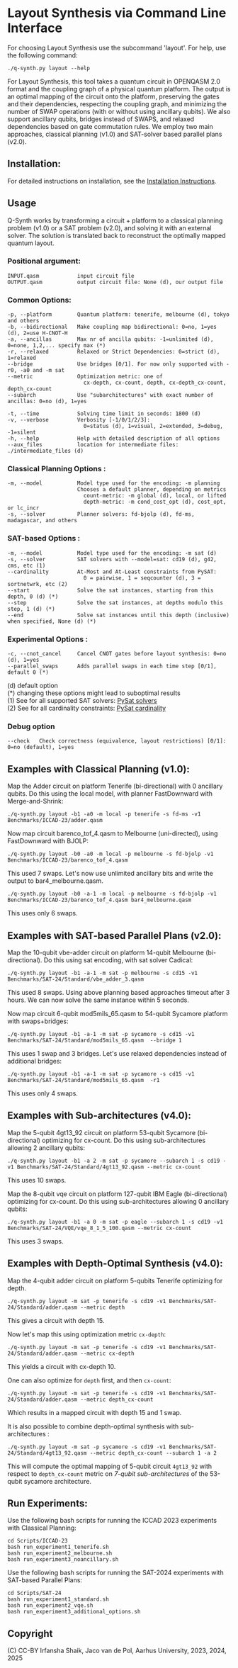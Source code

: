 # Layout Synthesis via Command Line Interface

For choosing Layout Synthesis use the subcommand 'layout'.
For help, use the following command:

    ./q-synth.py layout --help

For Layout Synthesis, this tool takes a quantum circuit in OPENQASM 2.0 format and the coupling graph of a physical quantum platform.
The output is an optimal mapping of the circuit onto the platform, preserving the gates and their dependencies,
respecting the coupling graph, and minimizing the number of SWAP operations (with or without using ancillary qubits).
We also support ancillary qubits, bridges instead of SWAPS, and relaxed dependencies based on gate commutation rules.
We employ two main approaches, classical planning (v1.0) and SAT-solver based parallel plans (v2.0).

## Installation:

For detailed instructions on installation, see the [Installation Instructions](INSTALL.md).

## Usage

Q-Synth works by transforming a circuit + platform to a classical planning problem (v1.0) or a SAT problem (v2.0), and solving it with an external solver. The solution is translated back to reconstruct the optimally mapped quantum layout.

### Positional argument:

    INPUT.qasm            input circuit file
    OUTPUT.qasm           output circuit file: None (d), our output file

### Common Options:

    -p, --platform        Quantum platform: tenerife, melbourne (d), tokyo and others
    -b, --bidirectional   Make coupling map bidirectional: 0=no, 1=yes (d), 2=use H-CNOT-H
    -a, --ancillas        Max nr of ancilla qubits: -1=unlimited (d), 0=none, 1,2,... specify max (*)
    -r, --relaxed         Relaxed or Strict Dependencies: 0=strict (d), 1=relaxed
    --bridge              Use bridges [0/1]. For now only supported with -r0, -a0 and -m sat
    --metric              Optimization metric: one of
                            cx-depth, cx-count, depth, cx-depth_cx-count, depth_cx-count
    --subarch             Use "subarchitectures" with exact number of ancillas: 0=no (d), 1=yes

    -t, --time            Solving time limit in seconds: 1800 (d)
    -v, --verbose         Verbosity [-1/0/1/2/3]: 
                            0=status (d), 1=visual, 2=extended, 3=debug, -1=silent
    -h, --help            Help with detailed description of all options
    --aux_files           location for intermediate files: ./intermediate_files (d)

### Classical Planning Options :

    -m, --model           Model type used for the encoding: -m planning
                          Chooses a default planner, depending on metrics
                            count-metric: -m global (d), local, or lifted
                            depth-metric: -m cond_cost_opt (d), cost_opt, or lc_incr
    -s, --solver          Planner solvers: fd-bjolp (d), fd-ms, madagascar, and others

### SAT-based Options :

    -m, --model           Model type used for the encoding: -m sat (d)
    -s, --solver          SAT solvers with --model=sat: cd19 (d), g42, cms, etc (1)
    --cardinality         At-Most and At-Least constraints from PySAT: 
                            0 = pairwise, 1 = seqcounter (d), 3 = sortnetwrk, etc (2)
    --start               Solve the sat instances, starting from this depth, 0 (d) (*)
    --step                Solve the sat instances, at depths modulo this step, 1 (d) (*)
    --end                 Solve sat instances until this depth (inclusive) when specified, None (d) (*)

### Experimental Options :

    -c, --cnot_cancel     Cancel CNOT gates before layout synthesis: 0=no (d), 1=yes
    --parallel_swaps      Adds parallel swaps in each time step [0/1], default 0 (*)

(d) default option  
(*) changing these options might lead to suboptimal results  
(1) See for all supported SAT solvers: [PySat solvers](https://pysathq.github.io/docs/html/api/solvers.html#pysat.solvers.SolverNames)  
(2) See for all cardinality constraints: [PySat cardinality](https://pysathq.github.io/docs/html/api/card.html#pysat.card.EncType)

### Debug option

    --check   Check correctness (equivalence, layout restrictions) [0/1]: 0=no (default), 1=yes

## Examples with Classical Planning (v1.0):

Map the Adder circuit on platform Tenerife (bi-directional) with 0 ancillary qubits.
Do this using the local model, with planner FastDownward with Merge-and-Shrink:

    ./q-synth.py layout -b1 -a0 -m local -p tenerife -s fd-ms -v1 Benchmarks/ICCAD-23/adder.qasm

Now map circuit barenco_tof_4.qasm to Melbourne (uni-directed), using FastDownward with BJOLP:

    ./q-synth.py layout -b0 -a0 -m local -p melbourne -s fd-bjolp -v1 Benchmarks/ICCAD-23/barenco_tof_4.qasm

This used 7 swaps. Let's now use unlimited ancillary bits and write the output to bar4_melbourne.qasm.

    ./q-synth.py layout -b0 -a-1 -m local -p melbourne -s fd-bjolp -v1 Benchmarks/ICCAD-23/barenco_tof_4.qasm bar4_melbourne.qasm

This uses only 6 swaps.

## Examples with SAT-based Parallel Plans (v2.0):

Map the 10-qubit vbe-adder circuit on platform 14-qubit Melbourne (bi-directional).
Do this using sat encoding, with sat solver Cadical:

    ./q-synth.py layout -b1 -a-1 -m sat -p melbourne -s cd15 -v1 Benchmarks/SAT-24/Standard/vbe_adder_3.qasm

This used 8 swaps. Using above planning based approaches timeout after 3 hours.
We can now solve the same instance within 5 seconds.

Now map circuit 6-qubit mod5mils_65.qasm to 54-qubit Sycamore platform with swaps+bridges:

    ./q-synth.py layout -b1 -a-1 -m sat -p sycamore -s cd15 -v1 Benchmarks/SAT-24/Standard/mod5mils_65.qasm  --bridge 1

This uses 1 swap and 3 bridges. Let's use relaxed dependencies instead of additional bridges:

    ./q-synth.py layout -b1 -a-1 -m sat -p sycamore -s cd15 -v1 Benchmarks/SAT-24/Standard/mod5mils_65.qasm  -r1

This uses only 4 swaps.


## Examples with Sub-architectures (v4.0):

Map the 5-qubit 4gt13_92 circuit on platform 53-qubit Sycamore (bi-directional) optimizing for cx-count.
Do this using sub-architectures allowing 2 ancillary qubits:

    ./q-synth.py layout -b1 -a 2 -m sat -p sycamore --subarch 1 -s cd19 -v1 Benchmarks/SAT-24/Standard/4gt13_92.qasm --metric cx-count

This uses 10 swaps.

Map the 8-qubit vqe circuit on platform 127-qubit IBM Eagle (bi-directional) optimizing for cx-count.
Do this using sub-architectures allowing 0 ancillary qubits:

    ./q-synth.py layout -b1 -a 0 -m sat -p eagle --subarch 1 -s cd19 -v1 Benchmarks/SAT-24/VQE/vqe_8_1_5_100.qasm --metric cx-count
    
This uses 3 swaps.

## Examples with Depth-Optimal Synthesis (v4.0):


Map the 4-qubit adder circuit on platform 5-qubits Tenerife optimizing for depth.

    ./q-synth.py layout -m sat -p tenerife -s cd19 -v1 Benchmarks/SAT-24/Standard/adder.qasm --metric depth

This gives a circuit with depth 15.

Now let's map this using optimization metric `cx-depth`:

    ./q-synth.py layout -m sat -p tenerife -s cd19 -v1 Benchmarks/SAT-24/Standard/adder.qasm --metric cx-depth

This yields a circuit with cx-depth 10.

One can also optimize for `depth` first, and then `cx-count`:

    ./q-synth.py layout -m sat -p tenerife -s cd19 -v1 Benchmarks/SAT-24/Standard/adder.qasm --metric depth_cx-count
    
Which results in a mapped circuit with depth 15 and 1 swap.

It is also possible to combine depth-optimal synthesis with sub-architectures :

    ./q-synth.py layout -m sat -p sycamore -s cd19 -v1 Benchmarks/SAT-24/Standard/4gt13_92.qasm --metric depth_cx-count --subarch 1 -a 2

This will compute the optimal mapping of 5-qubit circuit `4gt13_92` with respect to `depth_cx-count` metric on _7-qubit sub-architectures_ of the 53-qubit sycamore architecture.

## Run Experiments:

Use the following bash scripts for running the ICCAD 2023 experiments with Classical Planning:

    cd Scripts/ICCAD-23
    bash run_experiment1_tenerife.sh
    bash run_experiment2_melbourne.sh
    bash run_experiment3_noancillary.sh

Use the following bash scripts for running the SAT-2024 experiments with SAT-based Parallel Plans:

    cd Scripts/SAT-24
    bash run_experiment1_standard.sh
    bash run_experiment2_vqe.sh
    bash run_experiment3_additional_options.sh

## Copyright

(C) CC-BY Irfansha Shaik, Jaco van de Pol, Aarhus University, 2023, 2024, 2025
